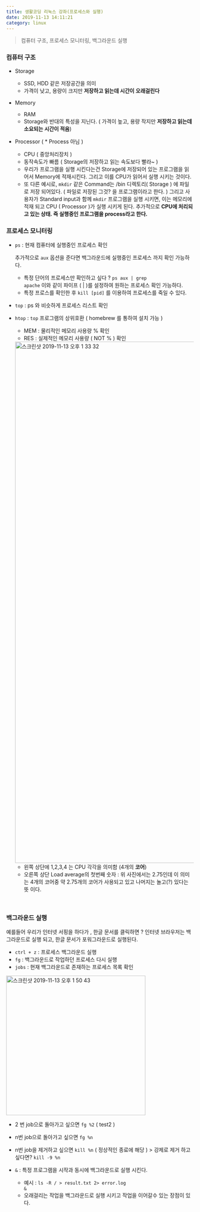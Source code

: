 ```yaml
---
title: 생활코딩 리눅스 강좌(프로세스와 실행)
date: 2019-11-13 14:11:21
category: linux
---
```

> 컴퓨터 구조, 프로세스 모니터링, 백그라운드 실행

### 컴퓨터 구조

- Storage
  - SSD, HDD 같은 저장공간을 의미
  - 가격이 낮고, 용량이 크지만 **저장하고 읽는데 시간이 오래걸린다**
- Memory
  - RAM
  - Storage와 반대의 특성을 지닌다. ( 가격이 높고, 용량 작지만 **저장하고 읽는데 소요되는 시간이 적음**)

- Processor ( * Process 아님 )
  - CPU ( 중앙처리장치 )
  - 동작속도가 빠름 ( Storage의 저장하고 읽는 속도보다 빨라~ )
  - 우리가 프로그램을 실행 시킨다는건 Storage에 저장되어 있는 프로그램을 읽어서 Memory에 적재시킨다. 그리고 이를 CPU가 읽어서 실행 시키는 것이다.
  - 또 다른 예시로, <code>mkdir</code> 같은 Command는 /bin 디렉토리(  Storage ) 에 파일로 저장 되어있다. ( 파일로 저장된 그것? 을 프로그램이라고 한다. ) 그리고 사용자가 Standard input과 함께 <code>mkdir</code> 프로그램을 실행 시키면, 이는 메모리에 적재 되고 CPU ( Processor )가 실행 시키게 된다. 추가적으로 **CPU에 처리되고 있는 상태. 즉 실행중인 프로그램을 process라고 한다.**



### 프로세스 모니터링

- <code>ps</code> : 현재 컴퓨터에 실행중인 프로세스 확인

  추가적으로 <code>aux</code> 옵션을 준다면 백그라운드에 실행중인 프로세스 까지 확인 가능하다.

  - 특정 단어의 프로세스만 확인하고 싶다 ? <code>ps aux | grep apache</code> 이와 같이 파이프 ( | )를 설정하여 원하는 프로세스 확인 가능하다. 
  - 특정 프로스를 확인한 후 <code>kill [pid]</code> 를 이용하여 프로세스를 죽일 수 있다.

- <code>top</code> : ps 와 비슷하게 프로세스 리스트 확인

- <code>htop</code> : <code>top</code> 프로그램의 상위호환 ( homebrew 를 통하여 설치 가능 )

  - MEM : 물리적인 메모리 사용량 % 확인
  - RES : 실제적인 메모리 사용량 ( NOT % ) 확인

  <img width="1397" alt="스크린샷 2019-11-13 오후 1 33 32" src="https://user-images.githubusercontent.com/39187116/68733512-3ff29400-061a-11ea-985a-5f187573ccc0.png">

  - 왼쪽 상단에 1,2,3,4 는 CPU 각각을 의미함 (4개의 **코어**)
  - 오른쪽 상단 Load average의 첫번째 숫자  : 위 사진에서는 2.75인데 이 의미는 4개의 코어중 약 2.75개의 코어가 사용되고 있고 나머지는 놀고(?) 있다는 뜻 이다.

<br/>

### 백그라운드 실행

예를들어 우리가 인터넷 서핑을 하다가 , 한글 문서를 클릭하면  ? 인터넷 브라우저는 백그라운드로 실행 되고, 한글 문서가 포워그라운드로 실행된다.

- <code>ctrl + z</code> : 프로세스 백그라운드 실행
- <code>fg</code> : 백그라운드로 작업하던 프로세스 다시 실행
- <code>jobs</code> : 현재 백그라운드로 존재하는 프로세스 목록 확인

<img width="374" alt="스크린샷 2019-11-13 오후 1 50 43" src="https://user-images.githubusercontent.com/39187116/68734151-9e207680-061c-11ea-9a5f-b3767cc3f747.png">

- 2 번 job으로 돌아가고 싶으면 <code>fg %2</code> ( test2 )
- n번 job으로 돌아가고 싶으면 <code>fg %n</code>
- n번 job을 제거하고 싶으면 <code>kill %n</code> ( 정상적인 종료에 해당 ) > 강제로 제거 하고 싶다면? <code>kill -9 %n</code>

- <code>&</code> : 특정 프로그램을 시작과 동시에 백그라운드로 실행 시킨다.
  - 예시 : <code>ls -R / > result.txt 2> error.log &</code>
  - 오래걸리는 작업을 백그라운드로 실행 시키고 작업을 이어갈수 있는 장점이 있다.